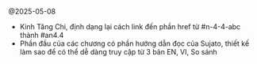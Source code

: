 @2025-05-08
- Kinh Tăng Chi, định dạng lại cách link đến phần href từ #n-4-4-abc thành #an4.4
- Phần đầu của các chương có phần hướng dẫn đọc của Sujato, thiết kế làm sao để có thể dễ dàng truy
cập từ 3 bản EN, VI, So sánh